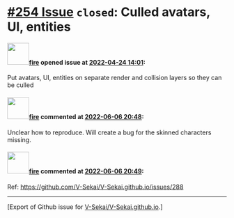 # [\#254 Issue](https://github.com/V-Sekai/V-Sekai.github.io/issues/254) `closed`: Culled avatars, UI, entities

#### <img src="https://avatars.githubusercontent.com/u/32321?u=c2e06a3d2b49a467aa907e54aa259516440267cc&v=4" width="50">[fire](https://github.com/fire) opened issue at [2022-04-24 14:01](https://github.com/V-Sekai/V-Sekai.github.io/issues/254):

Put avatars, UI, entities on separate render and collision layers so they can be culled

#### <img src="https://avatars.githubusercontent.com/u/32321?u=c2e06a3d2b49a467aa907e54aa259516440267cc&v=4" width="50">[fire](https://github.com/fire) commented at [2022-06-06 20:48](https://github.com/V-Sekai/V-Sekai.github.io/issues/254#issuecomment-1147910357):

Unclear how to reproduce. Will create a bug for the skinned characters missing.

#### <img src="https://avatars.githubusercontent.com/u/32321?u=c2e06a3d2b49a467aa907e54aa259516440267cc&v=4" width="50">[fire](https://github.com/fire) commented at [2022-06-06 20:49](https://github.com/V-Sekai/V-Sekai.github.io/issues/254#issuecomment-1147911869):

Ref: https://github.com/V-Sekai/V-Sekai.github.io/issues/288


-------------------------------------------------------------------------------



[Export of Github issue for [V-Sekai/V-Sekai.github.io](https://github.com/V-Sekai/V-Sekai.github.io).]
